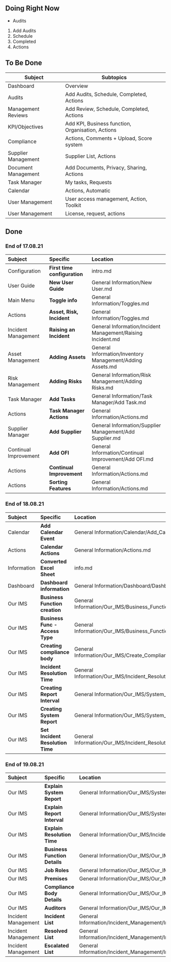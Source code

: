 ## Doing Right Now

+ Audits
1. Add Audits
2. Schedule
3. Completed
4. Actions

## To Be Done

|Subject	 		|Subtopics																	|
| ----------------- | ------------------------------------------------------------------------- |
|Dashboard			|Overview 																	|
|Audits				|Add Audits, Schedule, Completed, Actions									|
|Management Reviews	|Add Review, Schedule, Completed, Actions									|
|KPI/Objectives		|Add KPI, Business function, Organisation, Actions							|
|Compliance			|Actions, Comments + Upload, Score system									|
|Supplier Management|Supplier List, Actions														|
|Document Management|Add Documents, Privacy, Sharing, Actions									|
|Task Manager		|My tasks, Requests															|
|Calendar 			|Actions, Automatic															|
|User Management	|User access management, Action, Toolkit									|
|User Management	|License, request, actions													|


## Done

### End of 17.08.21

|Subject				| Specific 						| Location	 												|
| :-------------------- | :---------------------------- | :-------------------------------------------------------- |
|Configuration 			|**First time configuration**	|intro.md 													|
|User Guide 			|**New User Guide**				|General Information/New User.md  							|
|Main Menu 				|**Toggle info**				|General Information/Toggles.md 							|
|Actions 				|**Asset, Risk, Incident**		|General Information/Toggles.md 							|
|Incident Management	|**Raising an Incident**		|General Information/Incident Management/Raising Incident.md|
|Asset Management		|**Adding Assets**				|General Information/Inventory Management/Adding Assets.md 	|
|Risk Management		|**Adding Risks**				|General Information/Risk Management/Adding Risks.md 		|
|Task Manager			|**Add Tasks**					|General Information/Task Manager/Add Task.md 				|
|Actions				|**Task Manager Actions**		|General Information/Actions.md 							|
|Supplier Manager		|**Add Supplier**				|General Information/Supplier Management/Add Supplier.md 	|
|Continual Improvement	|**Add OFI**					|General Information/Continual Improvement/Add OFI.md 		|
|Actions				|**Continual Improvement**		|General Information/Actions.md 							|
|Actions				|**Sorting Features**			|General Information/Actions.md 							|

### End of 18.08.21

|Subject				| Specific 							| Location	 												|
| :-------------------- | :-------------------------------- | :-------------------------------------------------------- |
|Calendar				|**Add Calendar Event**				|General Information/Calendar/Add_Calendar.md 				|
|Actions				|**Calendar Actions**				|General Information/Actions.md 							|
|Information			|**Converted Excel Sheet**			|info.md 													|
|Dashboard				|**Dashboard information**			|General Information/Dashboard/Dashboard.md 				|
|Our IMS				|**Business Function creation** 	|General Information/Our_IMS/Business_Function.md 			|
|Our IMS				|**Business Func - Access Type**	|General Information/Our_IMS/Business_Function.md 			|
|Our IMS				|**Creating compliance body**		|General Information/Our_IMS/Create_Compliance_Body.md 		|
|Our IMS 				|**Incident Resolution Time**		|General Information/Our_IMS/Incident_Resolution.md 		|
|Our IMS 				|**Creating Report Interval** 		|General Information/Our_IMS/System_Dates.md 				|
|Our IMS				|**Creating System Report**			|General Information/Our_IMS/System_Dates.md 				|
|Our IMS 				|**Set Incident Resolution Time**	|General Information/Our_IMS/Incident_Resolution.md 		|

### End of 19.08.21

|Subject				| Specific 							| Location	 													|
| :-------------------- | :-------------------------------- | :------------------------------------------------------------ |
|Our IMS				|**Explain System Report**			|General Information/Our_IMS/System_Dates.md 					|
|Our IMS 				|**Explain Report Interval** 		|General Information/Our_IMS/System_Dates.md 					|
|Our IMS 				|**Explain Resolution Time**		|General Information/Our_IMS/Incident_Resolution.md 			|
|Our IMS 				|**Business Function Details** 		|General Information/Our_IMS/Our_IMS.md 						|
|Our IMS 				|**Job Roles**						|General Information/Our_IMS/Our_IMS.md 						|
|Our IMS 				|**Premises**						|General Information/Our_IMS/Our_IMS.md							|
|Our IMS 				|**Compliance Body Details** 		|General Information/Our_IMS/Our_IMS.md 						|
|Our IMS 				|**Auditors**						|General Information/Our_IMS/Our_IMS.md 						|
|Incident Management 	|**Incident List**					|General Information/Incident_Management/Incident_Management.md |
|Incident Management 	|**Resolved List**					|General Information/Incident_Management/Incident_Management.md |
|Incident Management 	|**Escalated List**					|General Information/Incident_Management/Incident_Management.md |